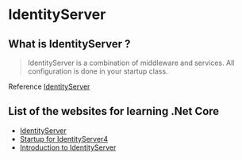 IdentityServer
=====================================

What is IdentityServer ?
-------------------------------------
> IdentityServer is a combination of middleware and services. All configuration is done in your startup class.

Reference [IdentityServer](https://identityserver4.readthedocs.io/en/release/topics/startup.html)

## List of the websites for learning .Net Core
- [IdentityServer](https://identityserver.io/)
- [Startup for IdentityServer4](https://identityserver4.readthedocs.io/en/release/topics/startup.html)
- [Introduction to IdentityServer](http://sddconf.com/brands/sdd/library/Introduction_to_IdentityServer.pdf)
